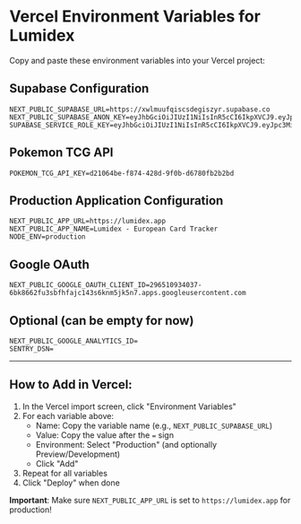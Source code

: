 # Vercel Environment Variables for Lumidex

Copy and paste these environment variables into your Vercel project:

## Supabase Configuration
```
NEXT_PUBLIC_SUPABASE_URL=https://xwlmuufqiscsdegiszyr.supabase.co
NEXT_PUBLIC_SUPABASE_ANON_KEY=eyJhbGciOiJIUzI1NiIsInR5cCI6IkpXVCJ9.eyJpc3MiOiJzdXBhYmFzZSIsInJlZiI6Inh3bG11dWZxaXNjc2RlZ2lzenlyIiwicm9sZSI6ImFub24iLCJpYXQiOjE3NTMyOTk2NTMsImV4cCI6MjA2ODg3NTY1M30.jx9PQcLnK8Asi3Ee2R629jKhGvP5gJcQfBW_BJmvgQE
SUPABASE_SERVICE_ROLE_KEY=eyJhbGciOiJIUzI1NiIsInR5cCI6IkpXVCJ9.eyJpc3MiOiJzdXBhYmFzZSIsInJlZiI6Inh3bG11dWZxaXNjc2RlZ2lzenlyIiwicm9sZSI6InNlcnZpY2Vfcm9sZSIsImlhdCI6MTc1MzI5OTY1MywiZXhwIjoyMDY4ODc1NjUzfQ.SQ0LNSsYnXWzs7naQTuH8e_SkLOl46XTi9uJqxreDRk
```

## Pokemon TCG API
```
POKEMON_TCG_API_KEY=d21064be-f874-428d-9f0b-d6780fb2b2bd
```

## Production Application Configuration
```
NEXT_PUBLIC_APP_URL=https://lumidex.app
NEXT_PUBLIC_APP_NAME=Lumidex - European Card Tracker
NODE_ENV=production
```

## Google OAuth
```
NEXT_PUBLIC_GOOGLE_OAUTH_CLIENT_ID=296510934037-6bk8662fu3sbfhfajc143s6knm5jk5n7.apps.googleusercontent.com
```

## Optional (can be empty for now)
```
NEXT_PUBLIC_GOOGLE_ANALYTICS_ID=
SENTRY_DSN=
```

---

## How to Add in Vercel:

1. In the Vercel import screen, click "Environment Variables"
2. For each variable above:
   - Name: Copy the variable name (e.g., `NEXT_PUBLIC_SUPABASE_URL`)
   - Value: Copy the value after the `=` sign
   - Environment: Select "Production" (and optionally Preview/Development)
   - Click "Add"
3. Repeat for all variables
4. Click "Deploy" when done

**Important**: Make sure `NEXT_PUBLIC_APP_URL` is set to `https://lumidex.app` for production!